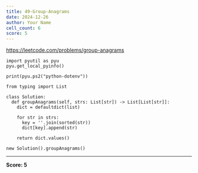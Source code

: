 ```yaml
---
title: 49-Group-Anagrams
date: 2024-12-26
author: Your Name
cell_count: 6
score: 5
---
```


https://leetcode.com/problems/group-anagrams


```
import pyutil as pyu
pyu.get_local_pyinfo()
```


```
print(pyu.ps2("python-dotenv"))
```


```
from typing import List
```


```
class Solution:
  def groupAnagrams(self, strs: List[str]) -> List[List[str]]:
    dict = defaultdict(list)

    for str in strs:
      key = ''.join(sorted(str))
      dict[key].append(str)

    return dict.values()
```


```
new Solution().groupAnagrams()
```


---
**Score: 5**